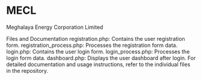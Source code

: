 # MECL
Meghalaya Energy Corporation Limited


Files and Documentation
registration.php: Contains the user registration form.
registration_process.php: Processes the registration form data.
login.php: Contains the user login form.
login_process.php: Processes the login form data.
dashboard.php: Displays the user dashboard after login.
For detailed documentation and usage instructions, refer to the individual files in the repository.
